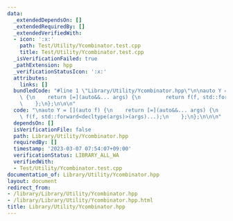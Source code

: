 ```yaml
---
data:
  _extendedDependsOn: []
  _extendedRequiredBy: []
  _extendedVerifiedWith:
  - icon: ':x:'
    path: Test/Utility/Ycombinator.test.cpp
    title: Test/Utility/Ycombinator.test.cpp
  _isVerificationFailed: true
  _pathExtension: hpp
  _verificationStatusIcon: ':x:'
  attributes:
    links: []
  bundledCode: "#line 1 \"Library/Utility/Ycombinator.hpp\"\n\nauto Y = [](auto f)\
    \ {\n    return [=](auto&&... args) {\n        return f(f, std::forward<decltype(args)>(args)...);\n\
    \    };\n};\n\n\n"
  code: "\nauto Y = [](auto f) {\n    return [=](auto&&... args) {\n        return\
    \ f(f, std::forward<decltype(args)>(args)...);\n    };\n};\n\n\n"
  dependsOn: []
  isVerificationFile: false
  path: Library/Utility/Ycombinator.hpp
  requiredBy: []
  timestamp: '2023-03-07 07:54:07+09:00'
  verificationStatus: LIBRARY_ALL_WA
  verifiedWith:
  - Test/Utility/Ycombinator.test.cpp
documentation_of: Library/Utility/Ycombinator.hpp
layout: document
redirect_from:
- /library/Library/Utility/Ycombinator.hpp
- /library/Library/Utility/Ycombinator.hpp.html
title: Library/Utility/Ycombinator.hpp
---
```


